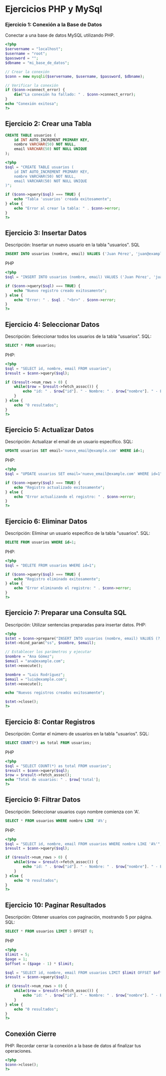 # Ejercicios PHP y MySql
### Ejercicio 1: Conexión a la Base de Datos
Conectar a una base de datos MySQL utilizando PHP.
```php
<?php
$servername = "localhost";
$username = "root";
$password = "";
$dbname = "mi_base_de_datos";

// Crear la conexión
$conn = new mysqli($servername, $username, $password, $dbname);

// Verificar la conexión
if ($conn->connect_error) {
    die("La conexión ha fallado: " . $conn->connect_error);
}
echo "Conexión exitosa";
?>
```
## Ejercicio 2: Crear una Tabla
```sql
CREATE TABLE usuarios (
    id INT AUTO_INCREMENT PRIMARY KEY,
    nombre VARCHAR(50) NOT NULL,
    email VARCHAR(50) NOT NULL UNIQUE
);
```
```php
<?php
$sql = "CREATE TABLE usuarios (
    id INT AUTO_INCREMENT PRIMARY KEY,
    nombre VARCHAR(50) NOT NULL,
    email VARCHAR(50) NOT NULL UNIQUE
)";

if ($conn->query($sql) === TRUE) {
    echo "Tabla 'usuarios' creada exitosamente";
} else {
    echo "Error al crear la tabla: " . $conn->error;
}
?>
```
## Ejercicio 3: Insertar Datos
Descripción: Insertar un nuevo usuario en la tabla "usuarios".
SQL
```sql
INSERT INTO usuarios (nombre, email) VALUES ('Juan Pérez', 'juan@example.com');
```
PHP
```php
<?php
$sql = "INSERT INTO usuarios (nombre, email) VALUES ('Juan Pérez', 'juan@example.com')";

if ($conn->query($sql) === TRUE) {
    echo "Nuevo registro creado exitosamente";
} else {
    echo "Error: " . $sql . "<br>" . $conn->error;
}
?>
```
## Ejercicio 4: Seleccionar Datos
Descripción: Seleccionar todos los usuarios de la tabla "usuarios".
SQL:
```sql
SELECT * FROM usuarios;
```
PHP:
```php
<?php
$sql = "SELECT id, nombre, email FROM usuarios";
$result = $conn->query($sql);

if ($result->num_rows > 0) {
    while($row = $result->fetch_assoc()) {
        echo "id: " . $row["id"]. " - Nombre: " . $row["nombre"]. " - Email: " . $row["email"]. "<br>";
    }
} else {
    echo "0 resultados";
}
?>
```
## Ejercicio 5: Actualizar Datos
Descripción: Actualizar el email de un usuario específico.
SQL:
```sql
UPDATE usuarios SET email='nuevo_email@example.com' WHERE id=1;
```
PHP:
```php
<?php
$sql = "UPDATE usuarios SET email='nuevo_email@example.com' WHERE id=1";

if ($conn->query($sql) === TRUE) {
    echo "Registro actualizado exitosamente";
} else {
    echo "Error actualizando el registro: " . $conn->error;
}
?>
```
## Ejercicio 6: Eliminar Datos
Descripción: Eliminar un usuario específico de la tabla "usuarios".
SQL:
```sql
DELETE FROM usuarios WHERE id=1;
```
PHP:
```php
<?php
$sql = "DELETE FROM usuarios WHERE id=1";

if ($conn->query($sql) === TRUE) {
    echo "Registro eliminado exitosamente";
} else {
    echo "Error eliminando el registro: " . $conn->error;
}
?>
```
## Ejercicio 7: Preparar una Consulta SQL
Descripción: Utilizar sentencias preparadas para insertar datos.
PHP:
```php
<?php
$stmt = $conn->prepare("INSERT INTO usuarios (nombre, email) VALUES (?, ?)");
$stmt->bind_param("ss", $nombre, $email);

// Establecer los parámetros y ejecutar
$nombre = "Ana Gómez";
$email = "ana@example.com";
$stmt->execute();

$nombre = "Luis Rodríguez";
$email = "luis@example.com";
$stmt->execute();

echo "Nuevos registros creados exitosamente";

$stmt->close();
?>
```
## Ejercicio 8: Contar Registros
Descripción: Contar el número de usuarios en la tabla "usuarios".
SQL:
```sql
SELECT COUNT(*) as total FROM usuarios;
```
PHP
```php
<?php
$sql = "SELECT COUNT(*) as total FROM usuarios";
$result = $conn->query($sql);
$row = $result->fetch_assoc();
echo "Total de usuarios: " . $row['total'];
?>
```
## Ejercicio 9: Filtrar Datos
Descripción: Seleccionar usuarios cuyo nombre comienza con 'A'.
```sql
SELECT * FROM usuarios WHERE nombre LIKE 'A%';
```
PHP:
```php
<?php
$sql = "SELECT id, nombre, email FROM usuarios WHERE nombre LIKE 'A%'";
$result = $conn->query($sql);

if ($result->num_rows > 0) {
    while($row = $result->fetch_assoc()) {
        echo "id: " . $row["id"]. " - Nombre: " . $row["nombre"]. " - Email: " . $row["email"]. "<br>";
    }
} else {
    echo "0 resultados";
}
?>
```
## Ejercicio 10: Paginar Resultados
Descripción: Obtener usuarios con paginación, mostrando 5 por página.
SQL:
```sql
SELECT * FROM usuarios LIMIT 5 OFFSET 0;
```
PHP
```php
<?php
$limit = 5;
$page = 1;
$offset = ($page - 1) * $limit;

$sql = "SELECT id, nombre, email FROM usuarios LIMIT $limit OFFSET $offset";
$result = $conn->query($sql);

if ($result->num_rows > 0) {
    while($row = $result->fetch_assoc()) {
        echo "id: " . $row["id"]. " - Nombre: " . $row["nombre"]. " - Email: " . $row["email"]. "<br>";
    }
} else {
    echo "0 resultados";
}
?>
```
## Conexión Cierre
PHP:
Recordar cerrar la conexión a la base de datos al finalizar tus operaciones.
```php
<?php
$conn->close();
?>
```


